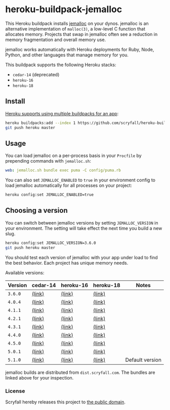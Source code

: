 # heroku-buildpack-jemalloc

This Heroku buildpack installs [jemalloc](http://jemalloc.net/) on your dynos. jemalloc is an alternative implementation of `malloc(3)`, a low-level C function that allocates memory. Projects that swap in jemalloc often see a reduction in memory fragmentation and overall memory use.

jemalloc works automatically with Heroku deployments for Ruby, Node, Python, and other languages that manage memory for you.

This buildpack supports the following Heroku stacks:

- `cedar-14` (deprecated)
- `heroku-16`
- `heroku-18`

## Install

[Heroku supports using multiple buildpacks for an app](https://devcenter.heroku.com/articles/using-multiple-buildpacks-for-an-app):

```bash
heroku buildpacks:add --index 1 https://github.com/scryfall/heroku-buildpack-jemalloc.git
git push heroku master
```

## Usage

You can load jemalloc on a per-process basis in your `Procfile` by prepending commands with `jemalloc.sh`:

```yaml
web: jemalloc.sh bundle exec puma -C config/puma.rb
```

You can also set `JEMALLOC_ENABLED` to `true` in your environment config to load jemalloc automatically for all processes on your project:

```bash
heroku config:set JEMALLOC_ENABLED=true
```

## Choosing a version

You can switch between jemalloc versions by setting `JEMALLOC_VERSION` in your environment. The setting will take effect the next time you build a new slug.

```bash
heroku config:set JEMALLOC_VERSION=3.6.0
git push heroku master
```
You should test each version of jemalloc with your app under load to find the best behavior. Each project has unique memory needs.

Available versions:

| Version | cedar-14 | heroku-16 | heroku-18 | Notes |
| ------- | -------- | --------- | --------- | ----- |
| `3.6.0` | [(link)](https://dist.scryfall.com/jemalloc/cedar-14/jemalloc-3.6.0.tar.bz2) | [(link)](https://dist.scryfall.com/jemalloc/heroku-16/jemalloc-3.6.0.tar.bz2) |  [(link)](https://dist.scryfall.com/jemalloc/heroku-18/jemalloc-3.6.0.tar.bz2) | |
| `4.0.4` | [(link)](https://dist.scryfall.com/jemalloc/cedar-14/jemalloc-4.0.4.tar.bz2) | [(link)](https://dist.scryfall.com/jemalloc/heroku-16/jemalloc-4.0.4.tar.bz2) |  [(link)](https://dist.scryfall.com/jemalloc/heroku-18/jemalloc-4.0.4.tar.bz2) | |
| `4.1.1` | [(link)](https://dist.scryfall.com/jemalloc/cedar-14/jemalloc-4.1.1.tar.bz2) | [(link)](https://dist.scryfall.com/jemalloc/heroku-16/jemalloc-4.1.1.tar.bz2) |  [(link)](https://dist.scryfall.com/jemalloc/heroku-18/jemalloc-4.1.1.tar.bz2) | |
| `4.2.1` | [(link)](https://dist.scryfall.com/jemalloc/cedar-14/jemalloc-4.2.1.tar.bz2) | [(link)](https://dist.scryfall.com/jemalloc/heroku-16/jemalloc-4.2.1.tar.bz2) |  [(link)](https://dist.scryfall.com/jemalloc/heroku-18/jemalloc-4.2.1.tar.bz2) | |
| `4.3.1` | [(link)](https://dist.scryfall.com/jemalloc/cedar-14/jemalloc-4.3.1.tar.bz2) | [(link)](https://dist.scryfall.com/jemalloc/heroku-16/jemalloc-4.3.1.tar.bz2) |  [(link)](https://dist.scryfall.com/jemalloc/heroku-18/jemalloc-4.3.1.tar.bz2) | |
| `4.4.0` | [(link)](https://dist.scryfall.com/jemalloc/cedar-14/jemalloc-4.4.0.tar.bz2) | [(link)](https://dist.scryfall.com/jemalloc/heroku-16/jemalloc-4.4.0.tar.bz2) |  [(link)](https://dist.scryfall.com/jemalloc/heroku-18/jemalloc-4.4.0.tar.bz2) | |
| `4.5.0` | [(link)](https://dist.scryfall.com/jemalloc/cedar-14/jemalloc-4.5.0.tar.bz2) | [(link)](https://dist.scryfall.com/jemalloc/heroku-16/jemalloc-4.5.0.tar.bz2) |  [(link)](https://dist.scryfall.com/jemalloc/heroku-18/jemalloc-4.5.0.tar.bz2) | |
| `5.0.1` | [(link)](https://dist.scryfall.com/jemalloc/cedar-14/jemalloc-5.0.1.tar.bz2) | [(link)](https://dist.scryfall.com/jemalloc/heroku-16/jemalloc-5.0.1.tar.bz2) |  [(link)](https://dist.scryfall.com/jemalloc/heroku-18/jemalloc-5.0.1.tar.bz2) | |
| `5.1.0` | [(link)](https://dist.scryfall.com/jemalloc/cedar-14/jemalloc-5.1.0.tar.bz2) | [(link)](https://dist.scryfall.com/jemalloc/heroku-16/jemalloc-5.1.0.tar.bz2) |  [(link)](https://dist.scryfall.com/jemalloc/heroku-18/jemalloc-5.1.0.tar.bz2) | Default version |

jemalloc builds are distributed from `dist.scryfall.com`. The bundles are linked above for your inspection.

### License

Scryfall hereby releases this project to [the public domain](LICENSE.md).
